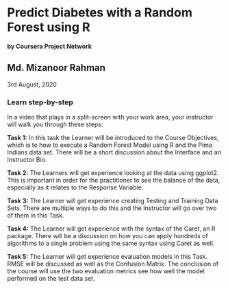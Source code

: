 # Predict Diabetes with a Random Forest using R
**by Coursera Project Network**
## Md. Mizanoor Rahman
3rd August, 2020


### Learn step-by-step
In a video that plays in a split-screen with your work area, your instructor will walk you through these steps:

**Task 1:** In this task the Learner will be introduced to the Course Objectives, which is to how to execute a Random Forest Model using R and the Pima Indians data set. There will be a short discussion about the Interface and an Instructor Bio.


**Task 2:** The Learners will get experience looking at the data using ggplot2. This is important in order for the practitioner to see the balance of the data, especially as it relates to the Response Variable.


**Task 3:** The Learner will get experience creating Testing and Training Data Sets. There are multiple ways to do this and the Instructor will go over two of them in this Task.


**Task 4:** The Learner will get experience with the syntax of the Caret, an R package. There will be a discussion on how you can apply hundreds of algorithms to a single problem using the same syntax using Caret as well.


**Task 5:** The Learner will get experience evaluation models in this Task. RMSE will be discussed as well as the Confusion Matrix. The conclusion of the course will use the two evaluation metrics see how well the model performed on the test data set.

